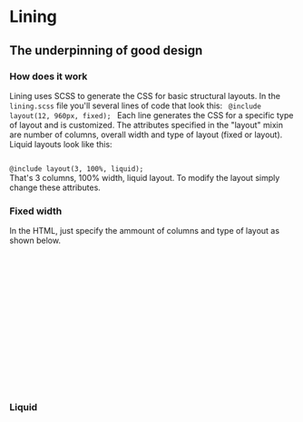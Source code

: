 Lining
===========

The underpinning of good design
-------------------------------

### How does it work
Lining uses SCSS to generate the CSS for basic structural layouts. In the `lining.scss` file you'll several lines of code that look this:
<code>
@include layout(12, 960px, fixed);
</code>
Each line generates the CSS for a specific type of layout and is customized. The attributes specified in the "layout" mixin are number of columns, overall width and type of layout (fixed or layout). Liquid layouts look like this:

<code>
@include layout(3, 100%, liquid);
</code>
That's 3 columns, 100% width, liquid layout. To modify the layout simply change these attributes.

### Fixed width
In the HTML, just specify the ammount of columns and type of layout as shown below.
<code>
<div class="lining-fixed">
	<div class="group-fixed-5">
		<div class="unit-fixed pos1"></div>
		<div class="unit-fixed pos2"></div>
		<div class="unit-fixed pos3"></div>
		<div class="unit-fixed pos4"></div>
		<div class="unit-fixed pos5"></div>
	</div>
</div>
</code>

### Liquid
<code>
<div class="lining-liquid">
	<div class="group-liquid-3">
		<div class="unit-liquid pos1"></div>
		<div class="unit-liquid pos2"></div>
		<div class="unit-liquid pos3"></div>
	</div>
</div>
</code>
